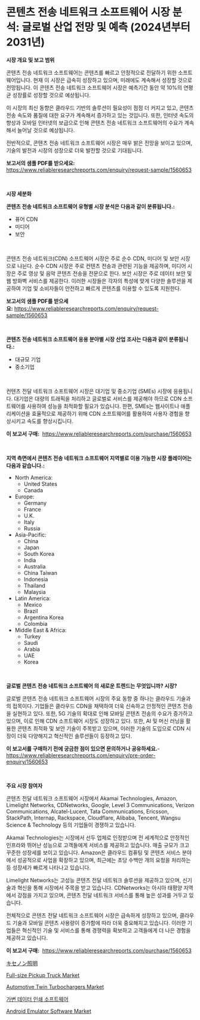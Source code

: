 <p><h1>콘텐츠 전송 네트워크 소프트웨어 시장 분석: 글로벌 산업 전망 및 예측 (2024년부터 2031년)</h1></p><p><strong>시장 개요 및 보고 범위</strong></p>
<p><p>콘텐츠 전송 네트워크 소프트웨어는 콘텐츠를 빠르고 안정적으로 전달하기 위한 소프트웨어입니다. 현재 이 시장은 급속히 성장하고 있으며, 미래에도 계속해서 성장할 것으로 전망됩니다. 이 콘텐츠 전송 네트워크 소프트웨어 시장은 예측기간 동안 약 10%의 연평균 성장률로 성장할 것으로 예상됩니다. </p><p>이 시장의 최신 동향은 클라우드 기반의 솔루션이 필요성이 점점 더 커지고 있고, 콘텐츠 전송 속도와 품질에 대한 요구가 계속해서 증가하고 있는 것입니다. 또한, 인터넷 속도의 향상과 모바일 인터넷의 보급으로 인해 콘텐츠 전송 네트워크 소프트웨어의 수요가 계속해서 늘어날 것으로 예상됩니다.</p><p>전반적으로, 콘텐츠 전송 네트워크 소프트웨어 시장은 매우 밝은 전망을 보이고 있으며, 기술의 발전과 시장의 성장으로 더욱 발전할 것으로 기대됩니다.</p></p>
<p><strong>보고서의 샘플 PDF를 받으세요:</strong> <a href="https://www.reliableresearchreports.com/enquiry/request-sample/1560653">https://www.reliableresearchreports.com/enquiry/request-sample/1560653</a></p>
<p>&nbsp;</p>
<p><strong>시장 세분화</strong></p>
<p><strong>콘텐츠 전송 네트워크 소프트웨어 유형별 시장 분석은 다음과 같이 분류됩니다.:</strong></p>
<p><ul><li>퓨어 CDN</li><li>미디어</li><li>보안</li></ul></p>
<p>&nbsp;</p>
<p><p>콘텐츠 전송 네트워크(CDN) 소프트웨어 시장은 주로 순수 CDN, 미디어 및 보안 시장으로 나뉜다. 순수 CDN 시장은 주로 컨텐츠 전송과 관련된 기능을 제공하며, 미디어 시장은 주로 영상 및 음악 콘텐츠 전송을 전문으로 한다. 보안 시장은 주로 데이터 보안 및 웹 방화벽 서비스를 제공한다. 이러한 시장들은 각자의 특성에 맞게 다양한 솔루션을 제공하여 기업 및 소비자들이 안전하고 빠르게 콘텐츠를 이용할 수 있도록 지원한다.</p></p>
<p><strong>보고서의 샘플 PDF를 받으세요:</strong>&nbsp;<a href="https://www.reliableresearchreports.com/enquiry/request-sample/1560653">https://www.reliableresearchreports.com/enquiry/request-sample/1560653</a></p>
<p>&nbsp;</p>
<p><strong> 콘텐츠 전송 네트워크 소프트웨어 응용 분야별 시장 산업 조사는 다음과 같이 분류됩니다.:</strong></p>
<p><ul><li>대규모 기업</li><li>중소기업</li></ul></p>
<p>&nbsp;</p>
<p><p>컨텐츠 전달 네트워크 소프트웨어 시장은 대기업 및 중소기업 (SMEs) 시장에 응용됩니다. 대기업은 대량의 트래픽을 처리하고 글로벌로 서비스를 제공해야 하므로 CDN 소프트웨어를 사용하여 성능을 최적화할 필요가 있습니다. 한편, SMEs는 웹사이트나 애플리케이션을 효율적으로 제공하기 위해 CDN 소프트웨어를 활용하여 사용자 경험을 향상시키고 속도를 향상시킵니다.</p></p>
<p><strong>이 보고서 구매:</strong>&nbsp; <a href="https://www.reliableresearchreports.com/purchase/1560653">https://www.reliableresearchreports.com/purchase/1560653</a></p>
<p>&nbsp;</p>
<p><strong>지역 측면에서 콘텐츠 전송 네트워크 소프트웨어 지역별로 이용 가능한 시장 플레이어는 다음과 같습니다.:</strong></p>
<p><ul>
    <li>
        North America:
        <ul>
            <li>United States</li>
            <li>Canada</li>
        </ul>
    </li>
    <li>
        Europe:
        <ul>
            <li>Germany</li>
            <li>France</li>
            <li>U.K.</li>
            <li>Italy</li>
            <li>Russia</li>
        </ul>
    </li>
    <li>
        Asia-Pacific:
        <ul>
            <li>China</li>
            <li>Japan</li>
            <li>South Korea</li>
            <li>India</li>
            <li>Australia</li>
            <li>China Taiwan</li>
            <li>Indonesia</li>
            <li>Thailand</li>
            <li>Malaysia</li>
        </ul>
    </li>
    <li>
        Latin America:
        <ul>
            <li>Mexico</li>
            <li>Brazil</li>
            <li>Argentina Korea</li>
            <li>Colombia</li>
        </ul>
    </li>
    <li>
        Middle East & Africa:
        <ul>
            <li>Turkey</li>
            <li>Saudi</li>
            <li>Arabia</li>
            <li>UAE</li>
            <li>Korea</li>
        </ul>
    </li>
    </ul></p>
<p>&nbsp;</p>
<p><strong>글로벌 콘텐츠 전송 네트워크 소프트웨어 의 새로운 트렌드는 무엇입니까? 시장?</strong></p>
<p><p>글로벌 콘텐츠 전송 네트워크 소프트웨어 시장의 주요 동향 중 하나는 클라우드 기술과의 접목이다. 기업들은 클라우드 CDN을 채택하여 더욱 신속하고 안정적인 콘텐츠 전송을 실현하고 있다. 또한, 5G 기술의 확대로 인해 모바일 콘텐츠 전송의 수요가 증가하고 있으며, 이로 인해 CDN 소프트웨어 시장도 성장하고 있다. 또한, AI 및 머신 러닝을 활용한 콘텐츠 최적화 및 보안 기술이 주목받고 있으며, 이러한 기술의 도입으로 CDN 시장이 더욱 다양해지고 혁신적인 솔루션들이 등장하고 있다.</p></p>
<p><strong>이 보고서를 구매하기 전에 궁금한 점이 있으면 문의하거나 공유하세요.</strong>- <a href="https://www.reliableresearchreports.com/enquiry/pre-order-enquiry/1560653">https://www.reliableresearchreports.com/enquiry/pre-order-enquiry/1560653</a></p>
<p>&nbsp;</p>
<p><strong>주요 시장 참여자</strong></p>
<p><p>콘텐츠 전달 네트워크 소프트웨어 시장에서 Akamai Technologies, Amazon, Limelight Networks, CDNetworks, Google, Level 3 Communications, Verizon Communications, Alcatel-Lucent, Tata Communications, Ericsson, StackPath, Internap, Rackspace, Cloudflare, Alibaba, Tencent, Wangsu Science & Technology 등의 기업들이 경쟁하고 있습니다.</p><p>Akamai Technologies는 시장에서 선두 업체로 인정받으며 전 세계적으로 안정적인 인프라와 뛰어난 성능으로 고객들에게 서비스를 제공하고 있습니다. 매출 규모가 크고 꾸준한 성장세를 보이고 있습니다. Amazon은 클라우드 컴퓨팅 및 콘텐츠 서비스 분야에서 성공적으로 사업을 확장하고 있으며, 최근에는 초당 수백만 개의 요청을 처리하는 등 성장세가 빠르게 나타나고 있습니다.</p><p>Limelight Networks는 고성능 콘텐츠 전달 네트워크 솔루션을 제공하고 있으며, 신기술과 혁신을 통해 시장에서 주목을 받고 있습니다. CDNetworks는 아시아 태평양 지역에서 강점을 가지고 있으며, 콘텐츠 전달 네트워크 서비스를 통해 높은 성과를 거두고 있습니다.</p><p>전체적으로 콘텐츠 전달 네트워크 소프트웨어 시장은 급속하게 성장하고 있으며, 클라우드 기술과 모바일 콘텐츠 사용량이 증가함에 따라 더욱 중요해지고 있습니다. 이러한 기업들은 혁신적인 기술 및 서비스를 통해 경쟁력을 확보하고 고객들에게 더 나은 경험을 제공하고 있습니다.</p></p>
<p><strong>이 보고서 구매:</strong>&nbsp;&nbsp;<a href="https://www.reliableresearchreports.com/purchase/1560653">https://www.reliableresearchreports.com/purchase/1560653</a></p>
<p><p><a href="https://github.com/ihabdkwlxs948/Market-Research-Report-List-1/blob/main/75769556368.md">キセノン照明</a></p><p><a href="https://woozy-pyroraptor-a1f.notion.site/Full-size-Pickup-Truck-Market-Analysis-and-Market-Size-Global-Industry-Overview-Market-Segmentatio-04f5439ee32f4f5bba6aa951912160f4">Full-size Pickup Truck Market</a></p><p><a href="https://rainy-horn-d69.notion.site/Automotive-Twin-Turbochargers-Market-Size-Market-Trends-and-Growth-Outlook-forecasted-for-period-f-89d943ba8ec14144b417f2aa870d7f9f">Automotive Twin Turbochargers Market</a></p><p><a href="https://github.com/Hubertstyenger6685/Market-Research-Report-List-1/blob/main/31455285710.md">가변 데이터 인쇄 소프트웨어</a></p><p><a href="https://issuu.com/reportprime-2/docs/android-emulator-software-market-size-2030.pptx">Android Emulator Software Market</a></p></p>
